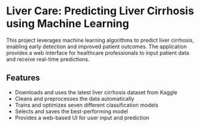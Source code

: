 # Liver Care: Predicting Liver Cirrhosis using Machine Learning 

This project leverages machine learning algorithms to predict liver cirrhosis, enabling early detection and improved patient outcomes. The application provides a web interface for healthcare professionals to input patient data and receive real-time predictions.

## Features
- Downloads and uses the latest liver cirrhosis dataset from Kaggle
- Cleans and preprocesses the data automatically
- Trains and optimizes seven different classification models
- Selects and saves the best-performing model
- Provides a web-based UI for user input and prediction

 
